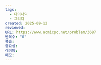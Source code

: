 ```yaml
---
tags:
  - 다이나믹
  - 그리디
created: 2025-09-12
reviewed:
URL: https://www.acmicpc.net/problem/3687
반복수: "0"
복습:
중요성:
레이팅:
메모:
---
```


